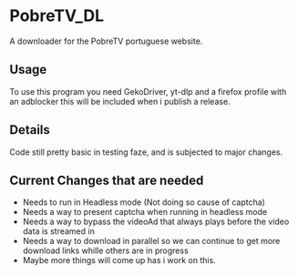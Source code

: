 # PobreTV_DL
A downloader for the PobreTV portuguese website.

## Usage
To use this program you need GekoDriver, yt-dlp and a firefox profile with an adblocker
this will be included when i publish a release.

## Details
Code still pretty basic in testing faze, and is subjected to major changes.

## Current Changes that are needed
- Needs to run in Headless mode (Not doing so cause of captcha)
- Needs a way to present captcha when running in headless mode
- Needs a way to bypass the videoAd that always plays before the video data is streamed in
- Needs a way to download in parallel so we can continue to get more download links whille others are in progress
- Maybe more things will come up has i work on this.
